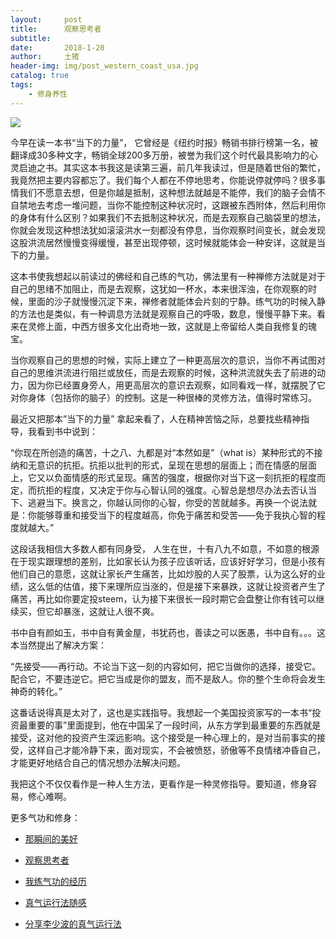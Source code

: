```yaml
---
layout:     post
title:      观察思考者
subtitle:   
date:       2018-1-20
author:     土猪
header-img: img/post_western_coast_usa.jpg
catalog: true
tags:
    - 修身养性
---
```


![](https://steemitimages.com/DQmf9zRRbv6V3Tme7GgpQ4EsdmftxehsV9L4cWyB92L2tU8/image.png)

今早在读一本书“当下的力量”， 它曾经是《纽约时报》畅销书排行榜第一名，被翻译成30多种文字，畅销全球200多万册，被誉为我们这个时代最具影响力的心灵启迪之书。其实这本书我这是读第三遍，前几年我读过，但是随着世俗的繁忙，我竟然把主要内容都忘了。我们每个人都在不停地思考，你能说停就停吗？很多事情我们不愿意去想，但是你越是抵制，这种想法就越是不能停，我们的脑子会情不自禁地去考虑一堆问题，当你不能控制这种状况时，这跟被东西附体，然后利用你的身体有什么区别？如果我们不去抵制这种状况，而是去观察自己脑袋里的想法，你就会发现这种想法犹如滚滚洪水一刻都没有停息，当你观察时间变长，就会发现这股洪流居然慢慢变得缓慢，甚至出现停顿，这时候就能体会一种安详，这就是当下的力量。


这本书使我想起以前读过的佛经和自己练的气功，佛法里有一种禅修方法就是对于自己的思绪不加阻止，而是去观察，这犹如一杯水，本来很浑浊，在你观察的时候，里面的沙子就慢慢沉淀下来，禅修者就能体会片刻的宁静。练气功的时候入静的方法也是类似，有一种调息方法就是观察自己的呼吸，数息，慢慢平静下来。看来在灵修上面，中西方很多文化出奇地一致，这就是上帝留给人类自我修复的瑰宝。



当你观察自己的思想的时候，实际上建立了一种更高层次的意识，当你不再试图对自己的思维洪流进行阻拦或放任，而是去观察的时候，这种洪流就失去了前进的动力，因为你已经置身旁人，用更高层次的意识去观察，如同看戏一样，就摆脱了它对你身体（包括你的脑子）的控制。这是一种很棒的灵修方法，值得时常练习。


最近又把那本”当下的力量” 拿起来看了，人在精神苦恼之际，总要找些精神指导，我看到书中说到：


“你现在所创造的痛苦，十之八、九都是对“本然如是”（what  is）某种形式的不接纳和无意识的抗拒。抗拒以批判的形式，呈现在思想的层面上；而在情感的层面上，它又以负面情感的形式呈现。痛苦的强度，根据你对当下这一刻抗拒的程度而定，而抗拒的程度，又决定于你与心智认同的强度。心智总是想尽办法去否认当下、逃避当下。换言之，你越认同你的心智，你受的苦就越多。再换一个说法就是：你能够尊重和接受当下的程度越高，你免于痛苦和受苦——免于我执心智的程度就越大。” 



这段话我相信大多数人都有同身受， 人生在世，十有八九不如意，不如意的根源在于现实跟理想的差别，比如家长认为孩子应该听话，应该好好学习，但是小孩有他们自己的意愿，这就让家长产生痛苦，比如炒股的人买了股票，认为这么好的业绩，这么低的估值，接下来理所应当涨的，但是接下来暴跌，这就让投资者产生了痛苦，再比如你要定投steem，认为接下来很长一段时期它会盘整让你有钱可以继续买，但它却暴涨，这就让人很不爽。



书中自有颜如玉，书中自有黄金屋，书犹药也，善读之可以医愚，书中自有。。。这本当然提出了解决方案：



“先接受——再行动。不论当下这一刻的内容如何，把它当做你的选择，接受它。配合它，不要违逆它。把它当成是你的盟友，而不是敌人。你的整个生命将会发生神奇的转化。”




这番话说得真是太对了，这也是实践指导。我想起一个美国投资家写的一本书“投资最重要的事”里面提到，他在中国呆了一段时间，从东方学到最重要的东西就是接受，这对他的投资产生深远影响。这个接受是一种心理上的，是对当前事实的接受，这样自己才能冷静下来，面对现实，不会被愤怒，骄傲等不良情绪冲昏自己，才能更好地结合自己的情况想办法解决问题。



我把这个不仅仅看作是一种人生方法，更看作是一种灵修指导。要知道，修身容易，修心难啊。



更多气功和修身：

- [那瞬间的美好](http://livinginau.life/2018/01/20/%E9%82%A3%E7%9E%AC%E9%97%B4%E7%9A%84%E7%BE%8E%E5%A5%BD/)
- 
  [观察思考者](http://livinginau.life/2018/01/20/%E8%A7%82%E5%AF%9F%E6%80%9D%E8%80%83%E8%80%85/)

- 
  [我练气功的经历](http://livinginau.life/2018/01/20/%E6%88%91%E7%BB%83%E6%B0%94%E5%8A%9F%E7%9A%84%E7%BB%8F%E5%8E%86/)

- 
  [真气运行法随感](http://livinginau.life/2016/02/20/%E7%9C%9F%E6%B0%94%E8%BF%90%E8%A1%8C%E6%B3%95%E9%9A%8F%E6%84%9F/)

- [分享李少波的真气运行法](http://livinginau.life/2016/12/19/%E5%88%86%E4%BA%AB%E6%9D%8E%E5%B0%91%E6%B3%A2%E7%9A%84%E7%9C%9F%E6%B0%94%E8%BF%90%E8%A1%8C%E6%B3%95/)